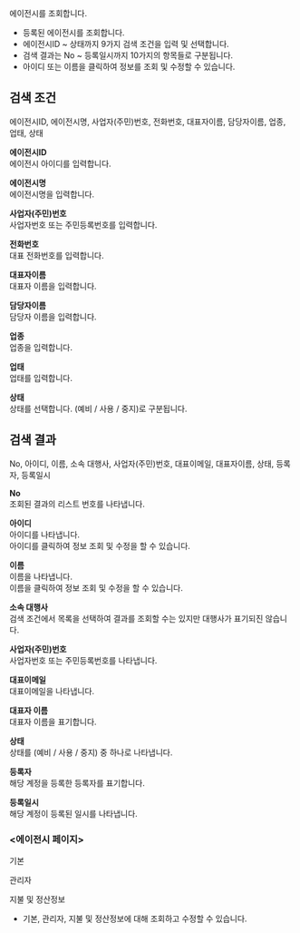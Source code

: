 에이전시를 조회합니다.

- 등록된 에이전시를 조회합니다.
- 에이전시ID ~ 상태까지 9가지 검색 조건을 입력 및 선택합니다.
- 검색 결과는 No ~ 등록일시까지 10가지의 항목들로 구분됩니다.
- 아이디 또는 이름을 클릭하여 정보를 조회 및 수정할 수 있습니다.

## 검색 조건
에이전시ID, 에이전시명, 사업자(주민)번호, 전화번호, 대표자이름, 담당자이름, 업종, 업태, 상태

**에이전시ID**
<br>에이전시 아이디를 입력합니다.

**에이전시명**
<br>에이전시명을 입력합니다.

**사업자(주민)번호**
<br>사업자번호 또는 주민등록번호를 입력합니다.

**전화번호**
<br>대표 전화번호를 입력합니다.

**대표자이름**
<br>대표자 이름을 입력합니다.

**담당자이름**
<br>담당자 이름을 입력합니다.

**업종**
<br>업종을 입력합니다.

**업태**
<br>업태를 입력합니다.

**상태**
<br>상태를 선택합니다. (예비 / 사용 / 중지)로 구분됩니다.





## 검색 결과
No, 아이디, 이름, 소속 대행사, 사업자(주민)번호, 대표이메일, 대표자이름, 상태, 등록자, 등록일시

**No**
<br>조회된 결과의 리스트 번호를 나타냅니다.

**아이디**
<br>아이디를 나타냅니다.
<br>아이디를 클릭하여 정보 조회 및 수정을 할 수 있습니다.

**이름**
<br>이름을 나타냅니다.
<br>이름을 클릭하여 정보 조회 및 수정을 할 수 있습니다.

**소속 대행사**
<br>검색 조건에서 목록을 선택하여 결과를 조회할 수는 있지만 대행사가 표기되진 않습니다.

**사업자(주민)번호**
<br>사업자번호 또는 주민등록번호를 나타냅니다.

**대표이메일**
<br>대표이메일을 나타냅니다.

**대표자 이름**
<br>대표자 이름을 표기합니다.

**상태**
<br>상태를 (예비 / 사용 / 중지) 중 하나로 나타냅니다.

**등록자**
<br>해당 계정을 등록한 등록자를 표기합니다.

**등록일시**
<br>해당 계정이 등록된 일시를 나타냅니다.


### <에이전시 페이지>
기본

관리자

지불 및 정산정보

- 기본, 관리자, 지불 및 정산정보에 대해 조회하고 수정할 수 있습니다.